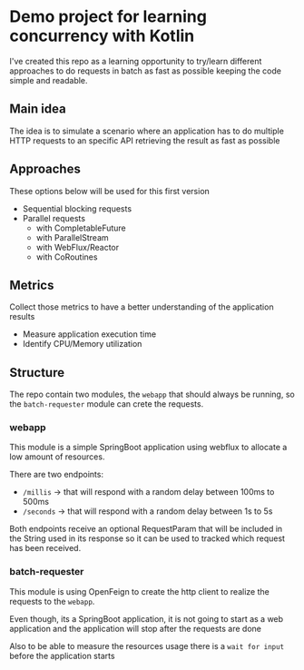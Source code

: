 # Demo project for learning concurrency with Kotlin 

I've created this repo as a learning opportunity to try/learn different approaches to do requests in batch as fast as possible keeping the code simple and readable.

## Main idea

The idea is to simulate a scenario where an application has to do multiple HTTP requests to an specific API retrieving the result as fast as possible

## Approaches

These options below will be used for this first version

* Sequential blocking requests
* Parallel requests
  * with CompletableFuture
  * with ParallelStream
  * with WebFlux/Reactor
  * with CoRoutines


## Metrics

Collect those metrics to have a better understanding of the application results

* Measure application execution time
* Identify CPU/Memory utilization

## Structure

The repo contain two modules, the `webapp` that should always be running, so the `batch-requester` module can crete the requests.

### webapp

This module is a simple SpringBoot application using webflux to allocate a low amount of resources.

There are two endpoints:

* `/millis` -> that will respond with a random delay between 100ms to 500ms
* `/seconds` -> that will respond with a random delay between 1s to 5s

Both endpoints receive an optional RequestParam that will be included in the String used in its response so it can be used to tracked which request has been received.

### batch-requester

This module is using OpenFeign to create the http client to realize the requests to the `webapp`.

Even though, its a SpringBoot application, it is not going to start as a web application and the application will stop after the requests are done

Also to be able to measure the resources usage there is a `wait for input` before the application starts